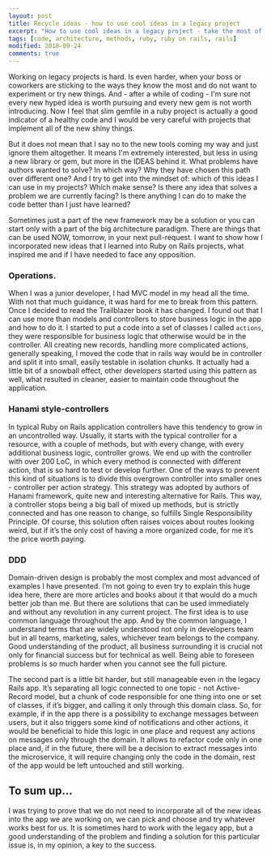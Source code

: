 ```yaml
---
layout: post
title: Recycle ideas - how to use cool ideas in a legacy project
excerpt: "How to use cool ideas in a legacy project - take the most of blogpost, conference talks and use it on your advantage"
tags: [code, architecture, methods, ruby, ruby on rails, rails]
modified: 2018-09-24
comments: true
---
```


Working on legacy projects is hard. Is even harder, when your boss or coworkers are sticking to the ways they know the most and do not want to experiment or try new things. And - after a while of coding - I'm sure not every new hyped idea is worth pursuing and every new gem is not worth introducing. Now I feel that slim gemfile in a ruby project is actually a good indicator of a healthy code and I would be very careful with projects that implement all of the new shiny things.


But it does not mean that I say no to the new tools coming my way and just ignore them altogether. It means I'm extremely interested, but less in using a new library or gem, but more in the IDEAS behind it. What problems have authors wanted to solve? In which way? Why they have chosen this path over different one? And I try to get into the mindset of: which of this ideas I can use in my projects? Which make sense? Is there any idea that solves a problem we are currently facing? Is there anything I can do to make the code better than I just have learned?


Sometimes just a part of the new framework may be a solution or you can start only with a part of the big architecture paradigm. There are things that can be used NOW, tomorrow, in your next pull-request. I want to show how I incorporated new ideas that I learned into Ruby on Rails projects, what inspired me and if I have needed to face any opposition.


### Operations.

  When I was a junior developer, I had MVC model in my head all the time. With not that much guidance, it was hard for me to break from this pattern. Once I decided to read the Trailblazer book it has changed. I found out that I can use more than models and controllers to store business logic in the app and how to do it. I started to put a code into a set of classes I called `actions`, they were responsible for business logic that otherwise would be in the controller. All creating new records, handling more complicated actions, generally speaking, I moved the code that in rails way would be in controller and split it into small, easily testable in isolation chunks. It actually had a little bit of a snowball effect, other developers started using this pattern as well, what resulted in cleaner, easier to maintain code throughout the application.


### Hanami style-controllers
  In typical Ruby on Rails application controllers have this tendency to grow in an uncontrolled way. Usually, it starts with the typical controller for a resource, with a couple of methods, but with every change, with every additional business logic, controller grows. We end up with the controller with over 200 LoC, in which every method is connected with different action, that is so hard to test or develop further. One of the ways to prevent this kind of situations is to divide this overgrown controller into smaller ones - controller per action strategy. This strategy was adopted by authors of Hanami framework, quite new and interesting alternative for Rails.
  This way, a controller stops being a big ball of mixed up methods, but is strictly connected and has one reason to change, so fulfills Single Responsibility Principle.
  Of course, this solution often raises voices about routes looking weird, but if it’s the only cost of having a more organized code, for me it’s the price worth paying.


### DDD
  Domain-driven design is probably the most complex and most advanced of examples I have presented. I’m not going to even try to explain this huge idea here, there are more articles and books about it that would do a much better job than me. But there are solutions that can be used immediately and without any revolution in any current project.
  The first idea is to use common language throughout the app. And by the common language, I understand terms that are widely understood not only in developers team but in all teams, marketing, sales, whichever team belongs to the company. Good understanding of the product, all business surrounding it is crucial not only for financial success but for technical as well. Being able to foreseen problems is so much harder when you cannot see the full picture.


  The second part is a little bit harder, but still manageable even in the legacy Rails app. It’s separating all logic connected to one topic - not Active-Record model, but a chunk of code responsible for one thing into one or set of classes, if it’s bigger, and calling it only through this domain class. So, for example, if in the app there is a possibility to exchange messages between users, but it also triggers some kind of notifications and other actions, it would be beneficial to hide this logic in one place and request any actions on messages only through the domain. It allows to refactor code only in one place and, if in the future, there will be a decision to extract messages into the microservice, it will require changing only the code in the domain, rest of the app would be left untouched and still working.

## To sum up...
I was trying to prove that we do not need to incorporate all of the new ideas into the app we are working on, we can pick and choose and try whatever works best for us. It is sometimes hard to work with the legacy app, but a good understanding of the problem and finding a solution for this particular issue is, in my opinion, a key to the success.
